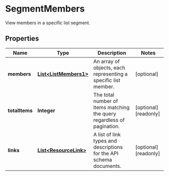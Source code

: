 

# SegmentMembers

View members in a specific list segment.

## Properties

| Name | Type | Description | Notes |
|------------ | ------------- | ------------- | -------------|
|**members** | [**List&lt;ListMembers1&gt;**](ListMembers1.md) | An array of objects, each representing a specific list member. |  [optional] |
|**totalItems** | **Integer** | The total number of items matching the query regardless of pagination. |  [optional] [readonly] |
|**links** | [**List&lt;ResourceLink&gt;**](ResourceLink.md) | A list of link types and descriptions for the API schema documents. |  [optional] [readonly] |



